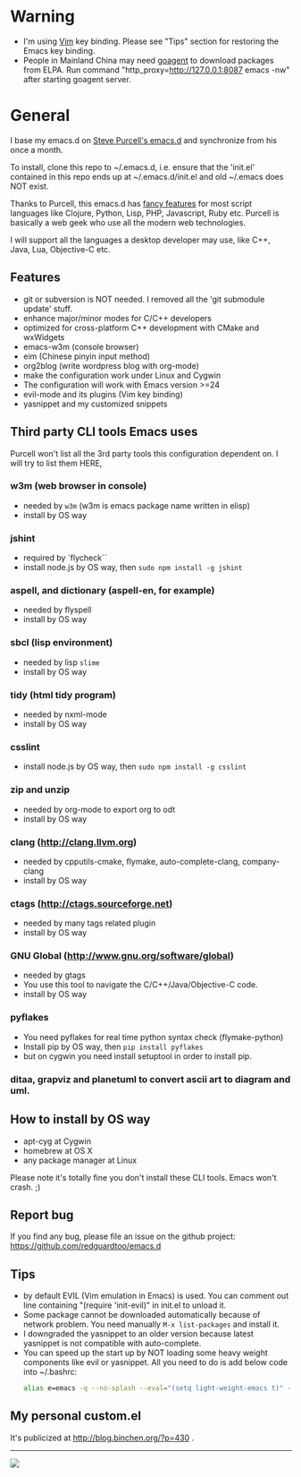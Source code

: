 # Warning
* I'm using [Vim](http://www.vim.org) key binding. Please see "Tips" section for restoring the Emacs key binding.
* People in Mainland China may need [goagent](http://code.google.com/p/goagent/) to download packages from ELPA. Run command "http_proxy=http://127.0.0.1:8087 emacs -nw" after starting goagent server.

# General

I base my emacs.d on [Steve Purcell's emacs.d](http://github.com/purcell/emacs.d) and synchronize from his once a month.

To install, clone this repo to ~/.emacs.d, i.e. ensure that the 'init.el' contained in this repo ends up at ~/.emacs.d/init.el and old ~/.emacs does NOT exist.

Thanks to Purcell, this emacs.d has
[fancy features](http://github.com/purcell/emacs.d) for most script
languages like Clojure, Python, Lisp, PHP, Javascript, Ruby
etc. Purcell is basically a web geek who use all the modern web
technologies.

I will support all the languages a desktop developer may use, like
C++, Java, Lua, Objective-C etc.

## Features

* git or subversion is NOT needed. I removed all the 'git submodule update' stuff.
* enhance major/minor modes for C/C++ developers
* optimized for cross-platform C++ development with CMake and wxWidgets
* emacs-w3m (console browser)
* eim (Chinese pinyin input method)
* org2blog (write wordpress blog with org-mode)
* make the configuration work under Linux and Cygwin
* The configuration will work with Emacs version >=24
* evil-mode and its plugins (Vim key binding)
* yasnippet and my customized snippets

## Third party CLI tools Emacs uses

Purcell won't list all the 3rd party tools this configuration dependent on. I will
try to list them HERE,

### w3m (web browser in console) 
* needed by `w3m` (w3m is emacs package name written in elisp)
* install by OS way
### jshint
* required by `flycheck``
* install node.js by OS way, then `sudo npm install -g jshint`
### aspell, and dictionary (aspell-en, for example)
* needed by flyspell
* install by OS way
### sbcl (lisp environment)
* needed by lisp `slime`
* install by OS way
### tidy (html tidy program)
* needed by nxml-mode
* install by OS way
### csslint
* install node.js by OS way, then `sudo npm install -g csslint`
### zip and unzip
* needed by org-mode to export org to odt
* install by OS way
### clang (http://clang.llvm.org)
* needed by cpputils-cmake, flymake, auto-complete-clang, company-clang
* install by OS way
### ctags (http://ctags.sourceforge.net)
* needed by many tags related plugin
* install by OS way
### GNU Global (http://www.gnu.org/software/global)
* needed by gtags
* You use this tool to navigate the C/C++/Java/Objective-C code.
* install by OS way
### pyflakes
- You need pyflakes for real time python syntax check (flymake-python)
- Install pip by OS way, then `pip install pyflakes`
- but on cygwin you need install setuptool in order to install pip.
### ditaa, grapviz and planetuml to convert ascii art to diagram and uml.

## How to install by OS way
* apt-cyg at Cygwin
* homebrew at OS X
* any package manager at Linux

Please note it's totally fine you don't install these CLI tools. Emacs won't crash. ;)
## Report bug
If you find any bug, please file an issue on the github project:
https://github.com/redguardtoo/emacs.d

## Tips
* by default EVIL (Vim emulation in Emacs) is used. You can comment out
 line containing "(require 'init-evil)" in init.el to unload it.
* Some package cannot be downloaded automatically because of network problem.
You need manually `M-x list-packages` and install it.
* I downgraded the yasnippet to an older version because latest yasnippet is
not compatible with auto-complete.
* You can speed up the start up by NOT loading some heavy weight
  components like evil or yasnippet. All you need to do is add below
  code into ~/.bashrc:
  ```sh
  alias e=emacs -q --no-splash --eval="(setq light-weight-emacs t)" -l "$HOME/.emacs.d/init.el"
  ```

## My personal custom.el
It's publicized at http://blog.binchen.org/?p=430 .

<hr>

[![](http://www.linkedin.com/img/webpromo/btn_liprofile_blue_80x15.png)](http://www.linkedin.com/profile/view?id=31199295)
